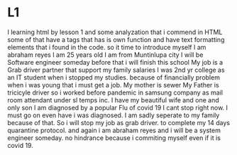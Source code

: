 # L1

I learning html by lesson 1
and some analyzation that i commend in HTML
some of that have a tags that has is own function
and have text formatting elements that i found in the code.
so it time to introduce myself
I am abraham reyes
I am 25 years old
I am from Muntinlupa city
I will be Software engineer someday
before that i will finish this school
My job is a Grab driver partner that support my family salaries
I was 2nd yr college as an IT student when i stopped my studies.
because of financially problem when i was young that i must get a job.
My mother is sewer
My Father is tricicyle driver
so i worked before pandemic in samsung company as mail room attendant under sl temps inc.
I have my beautiful wife
and one and only son
I am diagnosed by a popular Flu of covid 19
I cant stop right now. I must go on even have i was diagnosed.
I am sadly seperate to my family because of that.
So i will stop my job as grab driver.
to complete my 14 days quarantine protocol.
and again i am abraham reyes and i will be a system engineer someday.
no hindrance because i commiting myself even if it is covid 19. 
